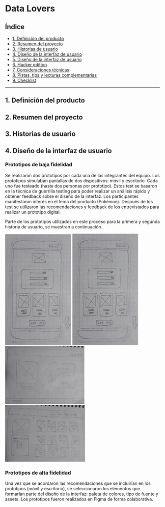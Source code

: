 # Data Lovers

## Índice

* [1. Definición del producto](#1-definición-del-producto)
* [2. Resumen del proyecto](#2-resumen-del-proyecto)
* [3. Historias de usuario](#3-historias-de-usuario)
* [4. Diseño de la interfaz de usuario](#4-diseño-de-la-interfaz-de-usuario)
* [5. Diseño de la interfaz de usuario](#5-diseño-de-la-interfaz-de-usuario)
* [6. Hacker edition](#6-hacker-edition)
* [7. Consideraciones técnicas](#7-consideraciones-técnicas)
* [8. Pistas, tips y lecturas complementarias](#8-pistas-tips-y-lecturas-complementarias)
* [9. Checklist](#9-checklist)

***

## 1. Definición del producto

## 2. Resumen del proyecto

## 3. Historias de usuario

## 4. Diseño de la interfaz de usuario

### Prototipos de baja fidelidad

Se realizaron dos prototipos por cada una de las integrantes del equipo. Los prototipos simulaban pantallas de dos dispositivos: móvil y escritorio. Cada uno fue testeado (hasta dos personas por prototipo). Estos test se basaron en la técnica de guerrilla testing para poder realizar un análisis rápido y obtener feedback sobre el diseño de la interfaz. Los participantes manifestaron interés en el tema del producto (Pokémon). Después de los test se utilizaron las recomendaciones y feedback de los entrevistados para realizar un prototipo digital.

Parte de los prototipos utilizados en este proceso para la primera y segunda historia de usuario, se muestran a continuación.

![Alt text](./sources-media/prototipos-bajafidelidad/mobile-1.jpg "Home-mobile")
![Alt text](./sources-media/prototipos-bajafidelidad/mobile-2.jpg "Welcome-mobile")
![Alt text](./sources-media/prototipos-bajafidelidad/desktop-1.jpg "Home-desktop")
![Alt text](./sources-media/prototipos-bajafidelidad/desktop-2.jpg "Welcome-desktop")

### Prototipos de alta fidelidad

Una vez que se acordaron las recomendaciones que se incluirían en los prototipos (móvil y escritorio), se seleccionaron los elementos que formarían parte del diseño de la interfaz: paleta de colores, tipo de fuente y assets. Los prototipos fueron realizados en Figma de forma colaborativa.
